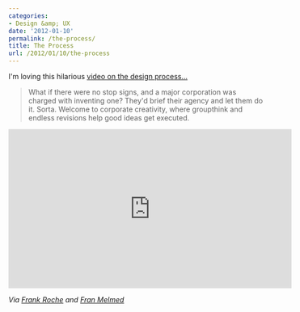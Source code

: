 ```yaml
---
categories:
- Design &amp; UX
date: '2012-01-10'
permalink: /the-process/
title: The Process
url: /2012/01/10/the-process
---
```


I'm loving this hilarious <a href="https://www.youtube.com/watch?v=Wac3aGn5twc">video on the design process...</a>

<blockquote>What if there were no stop signs, and a major corporation was charged with inventing one? They'd brief their agency and let them do it. Sorta. Welcome to corporate creativity, where groupthink and endless revisions help good ideas get executed.</blockquote>

<iframe class="alignc" width="560" height="315" src="https://www.youtube.com/embed/Wac3aGn5twc" frameborder="0" allowfullscreen></iframe>

<em>Via <a href="https://twitter.com/frankroche">Frank Roche</a> and <a href="http://www.freerangecomm.com/2011/12/the-creative-process-or-kill-me-now/">Fran Melmed</a></em>